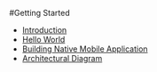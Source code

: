 #Getting Started

* [Introduction](Introduction.md)
* [Hello World](Hello_World.md)
* [Building Native Mobile Application](Building_Native_Mobile_Application.md)
* [Architectural Diagram](Architectural_Diagram.md)
